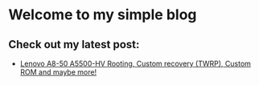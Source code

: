 # Welcome to my simple blog  

## Check out my latest post:

- [Lenovo A8-50 A5500-HV Rooting, Custom recovery (TWRP), Custom ROM and maybe more!](https://3n39m4.github.io/Lenovo-A8-50-A5500-HV-Project)
